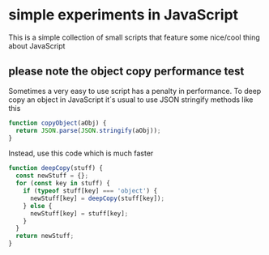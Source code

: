 # simple experiments in JavaScript

This is a simple collection of small scripts that feature some nice/cool thing about JavaScript

## please note the object copy performance test

Sometimes a very easy to use script has a penalty in performance. To deep copy an object in JavaScript it´s usual to use JSON stringify methods like this

```javascript
function copyObject(aObj) {
  return JSON.parse(JSON.stringify(aObj));
}
```

Instead, use this code which is much faster

```javascript
function deepCopy(stuff) {
  const newStuff = {};
  for (const key in stuff) {
    if (typeof stuff[key] === 'object') {
      newStuff[key] = deepCopy(stuff[key]);
    } else {
      newStuff[key] = stuff[key];
    }
  }
  return newStuff;
}

```